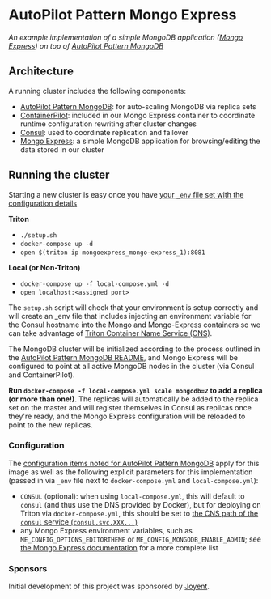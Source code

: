 # AutoPilot Pattern Mongo Express

*An example implementation of a simple MongoDB application ([Mongo Express](https://github.com/mongo-express/mongo-express)) on top of [AutoPilot Pattern MongoDB](https://github.com/autopilotpattern/mongodb)*

## Architecture

A running cluster includes the following components:
- [AutoPilot Pattern MongoDB](https://github.com/autopilotpattern/mongodb): for auto-scaling MongoDB via replica sets
- [ContainerPilot](https://www.joyent.com/containerpilot): included in our Mongo Express container to coordinate runtime configuration rewriting after cluster changes
- [Consul](https://www.consul.io/): used to coordinate replication and failover
- [Mongo Express](https://github.com/mongo-express/mongo-express): a simple MongoDB application for browsing/editing the data stored in our cluster

## Running the cluster

Starting a new cluster is easy once you have [your `_env` file set with the configuration details](#configuration)

**Triton**
- `./setup.sh`
- `docker-compose up -d`
- `open $(triton ip mongoexpress_mongo-express_1):8081`

**Local (or Non-Triton)**
- `docker-compose up -f local-compose.yml -d`
- `open localhost:<assigned port>`

The `setup.sh` script will check that your environment is setup correctly and will create an _env file that includes injecting an environment variable for the Consul hostname into the Mongo and Mongo-Express containers so we can take advantage of [Triton Container Name Service (CNS)](https://www.joyent.com/blog/introducing-triton-container-name-service).

The MongoDB cluster will be initialized according to the process outlined in the [AutoPilot Pattern MongoDB README](https://github.com/autopilotpattern/mongodb/tree/master/README.md), and Mongo Express will be configured to point at all active MongoDB nodes in the cluster (via Consul and ContainerPilot).

**Run `docker-compose -f local-compose.yml scale mongodb=2` to add a replica (or more than one!)**. The replicas will automatically be added to the replica set on the master and will register themselves in Consul as replicas once they're ready, and the Mongo Express configuration will be reloaded to point to the new replicas.

### Configuration

The [configuration items noted for AutoPilot Pattern MongoDB](https://github.com/autopilotpattern/mongodb#configuration) apply for this image as well as the following explicit parameters for this implementation (passed in via `_env` file next to `docker-compose.yml` and `local-compose.yml`):

- `CONSUL` (optional): when using `local-compose.yml`, this will default to `consul` (and thus use the DNS provided by Docker), but for deploying on Triton via `docker-compose.yml`, this should be set to [the CNS path of the `consul` service (`consul.svc.XXX...`)](https://docs.joyent.com/public-cloud/network/cns)
- any Mongo Express environment variables, such as `ME_CONFIG_OPTIONS_EDITORTHEME` or `ME_CONFIG_MONGODB_ENABLE_ADMIN`; see [the Mongo Express documentation](https://www.npmjs.com/package/mongo-express#usage-docker) for a more complete list

### Sponsors

Initial development of this project was sponsored by [Joyent](https://www.joyent.com).
